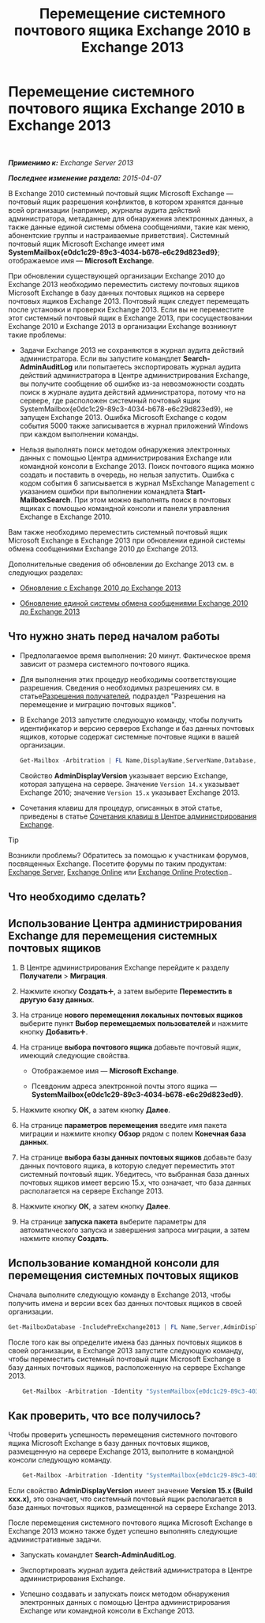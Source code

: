 ﻿---
title: 'Перемещение системного почтового ящика Exchange 2010 в Exchange 2013'
TOCTitle: Перемещение системного почтового ящика Exchange 2010 в Exchange 2013
ms:assetid: a3b03c4e-0bc7-41a2-885c-e9cac37566c8
ms:mtpsurl: https://technet.microsoft.com/ru-ru/library/Dn249849(v=EXCHG.150)
ms:contentKeyID: 54913506
ms.date: 04/30/2018
mtps_version: v=EXCHG.150
ms.translationtype: HT
---

# Перемещение системного почтового ящика Exchange 2010 в Exchange 2013

 

_**Применимо к:** Exchange Server 2013_

_**Последнее изменение раздела:** 2015-04-07_

В Exchange 2010 системный почтовый ящик Microsoft Exchange — почтовый ящик разрешения конфликтов, в котором хранятся данные всей организации (например, журналы аудита действий администратора, метаданные для обнаружения электронных данных, а также данные единой системы обмена сообщениями, такие как меню, абонентские группы и настраиваемые приветствия). Системный почтовый ящик Microsoft Exchange имеет имя **SystemMailbox{e0dc1c29-89c3-4034-b678-e6c29d823ed9}**; отображаемое имя — **Microsoft Exchange**.

При обновлении существующей организации Exchange 2010 до Exchange 2013 необходимо переместить систему почтовых ящиков Microsoft Exchange в базу данных почтовых ящиков на сервере почтовых ящиков Exchange 2013. Почтовый ящик следует перемещать после установки и проверки Exchange 2013. Если вы не переместите этот системный почтовый ящик в Exchange 2013, при сосуществовании Exchange 2010 и Exchange 2013 в организации Exchange возникнут такие проблемы:

  - Задачи Exchange 2013 не сохраняются в журнал аудита действий администратора. Если вы запустите командлет **Search-AdminAuditLog** или попытаетесь экспортировать журнал аудита действий администратора в Центре администрирования Exchange, вы получите сообщение об ошибке из-за невозможности создать поиск в журнале аудита действий администратора, потому что на сервере, где расположен системный почтовый ящик SystemMailbox{e0dc1c29-89c3-4034-b678-e6c29d823ed9}, не запущен Exchange 2013. Ошибка Microsoft Exchange с кодом события 5000 также записывается в журнал приложений Windows при каждом выполнении команды.

  - Нельзя выполнять поиск методом обнаружения электронных данных с помощью Центра администрирования Exchange или командной консоли в Exchange 2013. Поиск почтового ящика можно создать и поставить в очередь, но нельзя запустить. Ошибка с кодом события 6 записывается в журнал MsExchange Management с указанием ошибки при выполнении командлета **Start-MailboxSearch**. При этом можно выполнять поиск в почтовых ящиках с помощью командной консоли и панели управления Exchange в Exchange 2010.

Вам также необходимо переместить системный почтовый ящик Microsoft Exchange в Exchange 2013 при обновлении единой системы обмена сообщениями Exchange 2010 до Exchange 2013.

Дополнительные сведения об обновлении до Exchange 2013 см. в следующих разделах:

  - [Обновление с Exchange 2010 до Exchange 2013](upgrade-from-exchange-2010-to-exchange-2013-exchange-2013-help.md)

  - [Обновление единой системы обмена сообщениями Exchange 2010 до Exchange 2013](upgrade-exchange-2010-um-to-exchange-2013-um-exchange-2013-help.md)

## Что нужно знать перед началом работы

  - Предполагаемое время выполнения: 20 минут. Фактическое время зависит от размера системного почтового ящика.

  - Для выполнения этих процедур необходимы соответствующие разрешения. Сведения о необходимых разрешениях см. в статье[Разрешения получателей](recipients-permissions-exchange-2013-help.md), подраздел "Разрешения на перемещение и миграцию почтовых ящиков".

  - В Exchange 2013 запустите следующую команду, чтобы получить идентификатор и версию серверов Exchange и баз данных почтовых ящиков, которые содержат системные почтовые ящики в вашей организации.
    
    ```powershell
	Get-Mailbox -Arbitration | FL Name,DisplayName,ServerName,Database,AdminDisplayVersion
	```
    
    Свойство **AdminDisplayVersion** указывает версию Exchange, которая запущена на сервере. Значение `Version 14.x` указывает Exchange 2010; значение `Version 15.x` указывает Exchange 2013.

  - Сочетания клавиш для процедур, описанных в этой статье, приведены в статье [Сочетания клавиш в Центре администрирования Exchange](keyboard-shortcuts-in-the-exchange-admin-center-exchange-online-protection-help.md).

> [!TIP]  
> Возникли проблемы? Обратитесь за помощью к участникам форумов, посвященных Exchange. Посетите форумы по таким продуктам: <a href="https://go.microsoft.com/fwlink/p/?linkid=60612">Exchange Server</a>, <a href="https://go.microsoft.com/fwlink/p/?linkid=267542">Exchange Online</a> или <a href="https://go.microsoft.com/fwlink/p/?linkid=285351">Exchange Online Protection</a>..


## Что необходимо сделать?

## Использование Центра администрирования Exchange для перемещения системных почтовых ящиков

1.  В Центре администрирования Exchange перейдите к разделу **Получатели** \> **Миграция**.

2.  Нажмите кнопку **Создать**![Значок добавления](images/JJ218640.c1e75329-d6d7-4073-a27d-498590bbb558(EXCHG.150).gif "Значок добавления"), а затем выберите **Переместить в другую базу данных**.

3.  На странице **нового перемещения локальных почтовых ящиков** выберите пункт **Выбор перемещаемых пользователей** и нажмите кнопку **Добавить**![Значок добавления](images/JJ218640.c1e75329-d6d7-4073-a27d-498590bbb558(EXCHG.150).gif "Значок добавления").

4.  На странице **выбора почтового ящика** добавьте почтовый ящик, имеющий следующие свойства.
    
      - Отображаемое имя — **Microsoft Exchange**.
    
      - Псевдоним адреса электронной почты этого ящика — **SystemMailbox{e0dc1c29-89c3-4034-b678-e6c29d823ed9}**.

5.  Нажмите кнопку **ОК**, а затем кнопку **Далее**.

6.  На странице **параметров перемещения** введите имя пакета миграции и нажмите кнопку **Обзор** рядом с полем **Конечная база данных**.

7.  На странице **выбора базы данных почтовых ящиков** добавьте базу данных почтового ящика, в которую следует переместить этот системный почтовый ящик. Убедитесь, что выбранная база данных почтовых ящиков имеет версию 15.x, что означает, что база данных располагается на сервере Exchange 2013.

8.  Нажмите кнопку **ОК**, а затем кнопку **Далее**.

9.  На странице **запуска пакета** выберите параметры для автоматического запуска и завершения запроса миграции, а затем нажмите кнопку **Создать**.

## Использование командной консоли для перемещения системных почтовых ящиков

Сначала выполните следующую команду в Exchange 2013, чтобы получить имена и версии всех баз данных почтовых ящиков в своей организации.

```powershell
Get-MailboxDatabase -IncludePreExchange2013 | FL Name,Server,AdminDisplayVersion
```

После того как вы определите имена баз данных почтовых ящиков в своей организации, в Exchange 2013 запустите следующую команду, чтобы переместить системный почтовый ящик Microsoft Exchange в базу данных почтовых ящиков, расположенную на сервере Exchange 2013.
```powershell
    Get-Mailbox -Arbitration -Identity "SystemMailbox{e0dc1c29-89c3-4034-b678-e6c29d823ed9}" | New-MoveRequest -TargetDatabase <name of Exchange 2013 database>
```
## Как проверить, что все получилось?

Чтобы проверить успешность перемещения системного почтового ящика Microsoft Exchange в базу данных почтовых ящиков, размещенную на сервере Exchange 2013, выполните в командной консоли следующую команду.
```powershell
    Get-Mailbox -Arbitration -Identity "SystemMailbox{e0dc1c29-89c3-4034-b678-e6c29d823ed9}" | FL Database,ServerName,AdminDisplayVersion
```
Если свойство **AdminDisplayVersion** имеет значение **Version 15.x (Build xxx.x)**, это означает, что системный почтовый ящик располагается в базе данных почтовых ящиков, размещенной на сервере Exchange 2013.

После перемещения системного почтового ящика Microsoft Exchange в Exchange 2013 можно также будет успешно выполнять следующие административные задачи.

  - Запускать командлет **Search-AdminAuditLog**.

  - Экспортировать журнал аудита действий администратора в Центре администрирования Exchange.

  - Успешно создавать и запускать поиск методом обнаружения электронных данных с помощью Центра администрирования Exchange или командной консоли в Exchange 2013.

